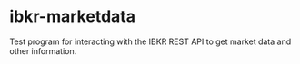 # ibkr-marketdata
Test program for interacting with the IBKR REST API to get market data and other information.
